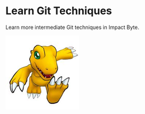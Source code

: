 # Learn Git Techniques

Learn more intermediate Git techniques in Impact Byte.

![Agumon](assets/agumon.jpg)
